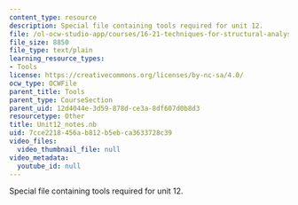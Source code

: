 ```yaml
---
content_type: resource
description: Special file containing tools required for unit 12.
file: /ol-ocw-studio-app/courses/16-21-techniques-for-structural-analysis-and-design-spring-2005/7cce2218456ab812b5ebca3633728c39_Unit12_notes.nb
file_size: 8850
file_type: text/plain
learning_resource_types:
- Tools
license: https://creativecommons.org/licenses/by-nc-sa/4.0/
ocw_type: OCWFile
parent_title: Tools
parent_type: CourseSection
parent_uid: 12d4044e-3d59-878d-ce3a-8df607d0b8d3
resourcetype: Other
title: Unit12_notes.nb
uid: 7cce2218-456a-b812-b5eb-ca3633728c39
video_files:
  video_thumbnail_file: null
video_metadata:
  youtube_id: null
---
```

Special file containing tools required for unit 12.